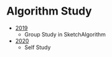 # Algorithm Study

- [2019](./2019)
  - Group Study in SketchAlgorithm
- [2020](./2020)
  - Self Study
